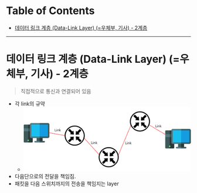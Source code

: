# Table of Contents

- [데이터 링크 계층 (Data-Link Layer) (=우체부, 기사) - 2계층](#데이터-링크-계층-data-link-layer-우체부-기사---2계층)

---

# 데이터 링크 계층 (Data-Link Layer) (=우체부, 기사) - 2계층

> 직접적으로 통신과 연결되어 있음

- 각 link의 규약
	- ![](/bin/Network_image/network_1_12.png)
- 다음단으로의 전달을 책임짐.
- 패킷을 다음 스위치까지의 전송을 책임지는 layer